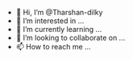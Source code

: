 - 👋 Hi, I’m @Tharshan-dilky
- 👀 I’m interested in ...
- 🌱 I’m currently learning ...
- 💞️ I’m looking to collaborate on ...
- 📫 How to reach me ...

<!---
Tharshan-dilky/Tharshan-dilky is a ✨ special ✨ repository because its `README.md` (this file) appears on your GitHub profile.
You can click the Preview link to take a look at your changes.
--->
